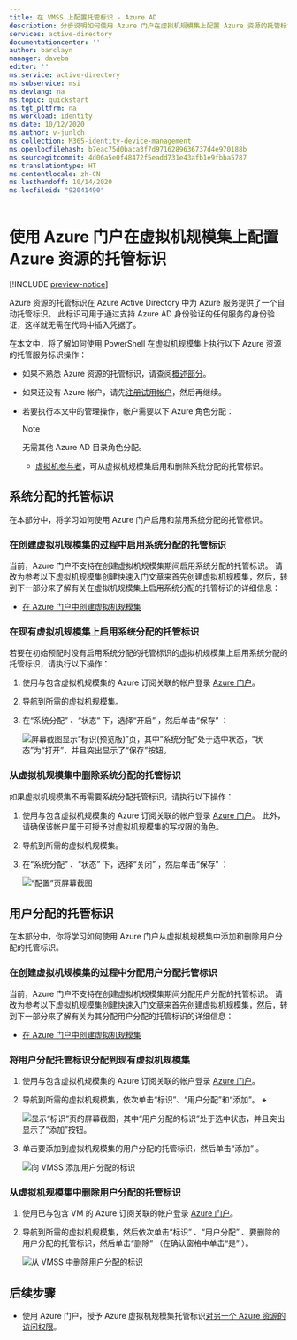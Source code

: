 ```yaml
---
title: 在 VMSS 上配置托管标识 - Azure AD
description: 分步说明如何使用 Azure 门户在虚拟机规模集上配置 Azure 资源的托管标识。
services: active-directory
documentationcenter: ''
author: barclayn
manager: daveba
editor: ''
ms.service: active-directory
ms.subservice: msi
ms.devlang: na
ms.topic: quickstart
ms.tgt_pltfrm: na
ms.workload: identity
ms.date: 10/12/2020
ms.author: v-junlch
ms.collection: M365-identity-device-management
ms.openlocfilehash: b7eac75d0baca3f7d9716289636737d4e970188b
ms.sourcegitcommit: 4d06a5e0f48472f5eadd731e43afb1e9fbba5787
ms.translationtype: HT
ms.contentlocale: zh-CN
ms.lasthandoff: 10/14/2020
ms.locfileid: "92041490"
---
```

# <a name="configure-managed-identities-for-azure-resources-on-a-virtual-machine-scale-set-using-the-azure-portal"></a>使用 Azure 门户在虚拟机规模集上配置 Azure 资源的托管标识

[!INCLUDE [preview-notice](../../../includes/active-directory-msi-preview-notice.md)]

Azure 资源的托管标识在 Azure Active Directory 中为 Azure 服务提供了一个自动托管标识。 此标识可用于通过支持 Azure AD 身份验证的任何服务的身份验证，这样就无需在代码中插入凭据了。 

在本文中，将了解如何使用 PowerShell 在虚拟机规模集上执行以下 Azure 资源的托管服务标识操作：

- 如果不熟悉 Azure 资源的托管标识，请查阅[概述部分](overview.md)。
- 如果还没有 Azure 帐户，请先[注册试用帐户](https://www.azure.cn/pricing/1rmb-trial/)，然后再继续。
- 若要执行本文中的管理操作，帐户需要以下 Azure 角色分配：

    > [!NOTE]
    > 无需其他 Azure AD 目录角色分配。

    - [虚拟机参与者](../../role-based-access-control/built-in-roles.md#virtual-machine-contributor)，可从虚拟机规模集启用和删除系统分配的托管标识。

## <a name="system-assigned-managed-identity"></a>系统分配的托管标识

在本部分中，将学习如何使用 Azure 门户启用和禁用系统分配的托管标识。

### <a name="enable-system-assigned-managed-identity-during-creation-of-a-virtual-machine-scale-set"></a>在创建虚拟机规模集的过程中启用系统分配的托管标识

当前，Azure 门户不支持在创建虚拟机规模集期间启用系统分配的托管标识。 请改为参考以下虚拟机规模集创建快速入门文章来首先创建虚拟机规模集，然后，转到下一部分来了解有关在虚拟机规模集上启用系统分配的托管标识的详细信息：

- [在 Azure 门户中创建虚拟机规模集](../../virtual-machine-scale-sets/quick-create-portal.md)  

### <a name="enable-system-assigned-managed-identity-on-an-existing-virtual-machine-scale-set"></a>在现有虚拟机规模集上启用系统分配的托管标识

若要在初始预配时没有启用系统分配的托管标识的虚拟机规模集上启用系统分配的托管标识，请执行以下操作：

1. 使用与包含虚拟机规模集的 Azure 订阅关联的帐户登录 [Azure 门户](https://portal.azure.cn)。

2. 导航到所需的虚拟机规模集。

3. 在“系统分配”  、“状态”  下，选择“开启”  ，然后单击“保存”  ：

   ![屏幕截图显示“标识(预览版)”页，其中“系统分配”处于选中状态，“状态”为“打开”，并且突出显示了“保存”按钮。](./media/msi-qs-configure-portal-windows-vmss/create-windows-vmss-portal-configuration-blade.png) 

### <a name="remove-system-assigned-managed-identity-from-a-virtual-machine-scale-set"></a>从虚拟机规模集中删除系统分配的托管标识

如果虚拟机规模集不再需要系统分配托管标识，请执行以下操作：

1. 使用与包含虚拟机规模集的 Azure 订阅关联的帐户登录 [Azure 门户](https://portal.azure.cn)。 此外，请确保该帐户属于可授予对虚拟机规模集的写权限的角色。

2. 导航到所需的虚拟机规模集。

3. 在“系统分配”  、“状态”  下，选择“关闭”  ，然后单击“保存”  ：

   ![“配置”页屏幕截图](./media/msi-qs-configure-portal-windows-vmss/disable-windows-vmss-portal-configuration-blade.png)

## <a name="user-assigned-managed-identity"></a>用户分配的托管标识

在本部分中，你将学习如何使用 Azure 门户从虚拟机规模集中添加和删除用户分配的托管标识。

### <a name="assign-a-user-assigned-managed-identity-during-the-creation-of-a-virtual-machine-scale-set"></a>在创建虚拟机规模集的过程中分配用户分配托管标识

当前，Azure 门户不支持在创建虚拟机规模集期间分配用户分配的托管标识。 请改为参考以下虚拟机规模集创建快速入门文章来首先创建虚拟机规模集，然后，转到下一部分来了解有关为其分配用户分配的托管标识的详细信息：

- [在 Azure 门户中创建虚拟机规模集](../../virtual-machine-scale-sets/quick-create-portal.md)

### <a name="assign-a-user-assigned-managed-identity-to-an-existing-virtual-machine-scale-set"></a>将用户分配托管标识分配到现有虚拟机规模集

1. 使用与包含虚拟机规模集的 Azure 订阅关联的帐户登录 [Azure 门户](https://portal.azure.cn)。
2. 导航到所需的虚拟机规模集，依次单击“标识”、“用户分配”和“添加”。   **\+**

   ![显示“标识”页的屏幕截图，其中“用户分配的标识”处于选中状态，并且突出显示了“添加”按钮。](./media/msi-qs-configure-portal-windows-vm/add-user-assigned-identity-vmss-screenshot1.png)

3. 单击要添加到虚拟机规模集的用户分配的托管标识，然后单击“添加”  。
   
   ![向 VMSS 添加用户分配的标识](./media/msi-qs-configure-portal-windows-vm/add-user-assigned-identity-vm-screenshot2.png)

### <a name="remove-a-user-assigned-managed-identity-from-a-virtual-machine-scale-set"></a>从虚拟机规模集中删除用户分配的托管标识

1. 使用已与包含 VM 的 Azure 订阅关联的帐户登录 [Azure 门户](https://portal.azure.cn)。
2. 导航到所需的虚拟机规模集，然后依次单击“标识”  、“用户分配”  、要删除的用户分配的托管标识，然后单击“删除”  （在确认窗格中单击“是”  ）。

   ![从 VMSS 中删除用户分配的标识](./media/msi-qs-configure-portal-windows-vm/remove-user-assigned-identity-vmss-screenshot.png)


## <a name="next-steps"></a>后续步骤

- 使用 Azure 门户，授予 Azure 虚拟机规模集托管标识[对另一个 Azure 资源的访问权限](howto-assign-access-portal.md)。

